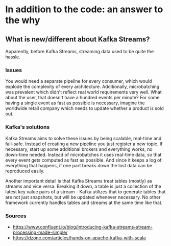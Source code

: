 # In addition to the code: an answer to the why
## What is new/different about Kafka Streams?

Apparently, before Kafka Streams, streaming data used to be quite the hassle.

### Issues

You would need a separate pipeline for every consumer, which would explode the complexity of every architecture. Additionally, microbatching was prevalent which didn't reflect real world requirements very well. What about the user, that doesn't have a hundred events per minute? For some having a single event as fast as possible is necessary, imagine the worldwide retail company which needs to update whether a product is sold out.

### Kafka's solutions

Kafka Streams aims to solve these issues by being scalable, real-time and fail-safe. Instead of creating a new pipeline you just register a new topic. If necessary, start up some additional brokers and everything works, no down-time needed. Instead of microbatches it uses real-time data, so that every event gets computed as fast as possible. And since it keeps a log of everything that happens, if one part breaks down the lost data can be reproduced easily.

Another important detail is that Kafka Streams treat tables (mostly) as streams and vice versa. Breaking it down, a table is just a collection of the latest key value pairs of a stream - Kafka utilizes that to generate tables that are not just snapshots, but will be updated whenever necessary. No other framework currently handles tables and streams at the same time like that.  

### Sources
- https://www.confluent.io/blog/introducing-kafka-streams-stream-processing-made-simple/
- https://dzone.com/articles/hands-on-apache-kafka-with-scala
